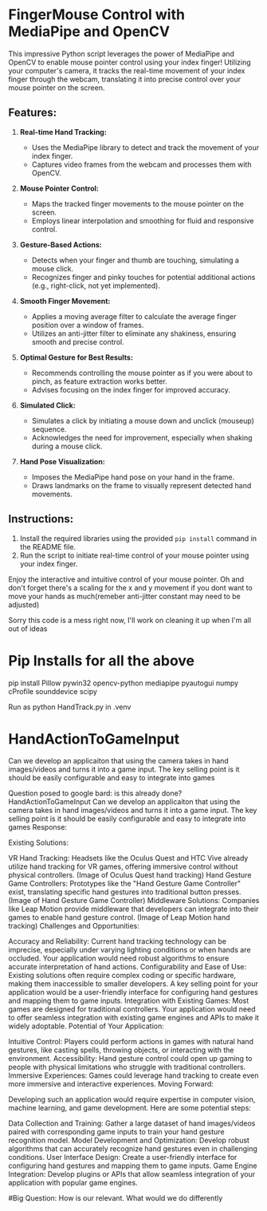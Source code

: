 # FingerMouse Control with MediaPipe and OpenCV

This impressive Python script leverages the power of MediaPipe and OpenCV to enable mouse pointer control using your index finger! Utilizing your computer's camera, it tracks the real-time movement of your index finger through the webcam, translating it into precise control over your mouse pointer on the screen.

## Features:

1. **Real-time Hand Tracking:**
   - Uses the MediaPipe library to detect and track the movement of your index finger.
   - Captures video frames from the webcam and processes them with OpenCV.

2. **Mouse Pointer Control:**
   - Maps the tracked finger movements to the mouse pointer on the screen.
   - Employs linear interpolation and smoothing for fluid and responsive control.

3. **Gesture-Based Actions:**
   - Detects when your finger and thumb are touching, simulating a mouse click.
   - Recognizes finger and pinky touches for potential additional actions (e.g., right-click, not yet implemented).

4. **Smooth Finger Movement:**
   - Applies a moving average filter to calculate the average finger position over a window of frames.
   - Utilizes an anti-jitter filter to eliminate any shakiness, ensuring smooth and precise control.

5. **Optimal Gesture for Best Results:**
   - Recommends controlling the mouse pointer as if you were about to pinch, as feature extraction works better.
   - Advises focusing on the index finger for improved accuracy.

6. **Simulated Click:**
   - Simulates a click by initiating a mouse down and unclick (mouseup) sequence.
   - Acknowledges the need for improvement, especially when shaking during a mouse click.

7. **Hand Pose Visualization:**
   - Imposes the MediaPipe hand pose on your hand in the frame.
   - Draws landmarks on the frame to visually represent detected hand movements.

## Instructions:

1. Install the required libraries using the provided `pip install` command in the README file.
2. Run the script to initiate real-time control of your mouse pointer using your index finger.

Enjoy the interactive and intuitive control of your mouse pointer.
Oh and don't forget there's a scaling for the x and y movement if you dont want to move your hands as much(remeber anti-jitter constant may need to be adjusted)

Sorry this code is a mess right now, I'll work on cleaning it up when I'm all out of ideas

# Pip Installs for all the above
pip install Pillow pywin32 opencv-python mediapipe pyautogui numpy cProfile sounddevice scipy

Run as python HandTrack.py in .venv

# HandActionToGameInput
Can we develop an applicaiton that using the camera takes in hand images/videos and turns it into a game input. The key selling point is it should be easily configurable and easy to integrate into games


Question posed to google bard: 
is this already done? HandActionToGameInput
Can we develop an applicaiton that using the camera takes in hand images/videos and turns it into a game input. The key selling point is it should be easily configurable and easy to integrate into games
Response:

Existing Solutions:

VR Hand Tracking: Headsets like the Oculus Quest and HTC Vive already utilize hand tracking for VR games, offering immersive control without physical controllers. (Image of Oculus Quest hand tracking)
Hand Gesture Game Controllers: Prototypes like the "Hand Gesture Game Controller" exist, translating specific hand gestures into traditional button presses. (Image of Hand Gesture Game Controller)
Middleware Solutions: Companies like Leap Motion provide middleware that developers can integrate into their games to enable hand gesture control. (Image of Leap Motion hand tracking)
Challenges and Opportunities:

Accuracy and Reliability: Current hand tracking technology can be imprecise, especially under varying lighting conditions or when hands are occluded. Your application would need robust algorithms to ensure accurate interpretation of hand actions.
Configurability and Ease of Use: Existing solutions often require complex coding or specific hardware, making them inaccessible to smaller developers. A key selling point for your application would be a user-friendly interface for configuring hand gestures and mapping them to game inputs.
Integration with Existing Games: Most games are designed for traditional controllers. Your application would need to offer seamless integration with existing game engines and APIs to make it widely adoptable.
Potential of Your Application:

Intuitive Control: Players could perform actions in games with natural hand gestures, like casting spells, throwing objects, or interacting with the environment.
Accessibility: Hand gesture control could open up gaming to people with physical limitations who struggle with traditional controllers.
Immersive Experiences: Games could leverage hand tracking to create even more immersive and interactive experiences.
Moving Forward:

Developing such an application would require expertise in computer vision, machine learning, and game development. Here are some potential steps:

Data Collection and Training: Gather a large dataset of hand images/videos paired with corresponding game inputs to train your hand gesture recognition model.
Model Development and Optimization: Develop robust algorithms that can accurately recognize hand gestures even in challenging conditions.
User Interface Design: Create a user-friendly interface for configuring hand gestures and mapping them to game inputs.
Game Engine Integration: Develop plugins or APIs that allow seamless integration of your application with popular game engines.


#Big Question:
How is our relevant. What would we do differently
